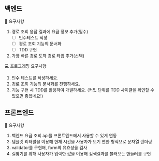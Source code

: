 ## 백엔드 
🎯 요구사항
 1. 경로 조회 응답 결과에 요금 정보 추가(필수)
    - [ ] 인수테스트 작성
    - [ ] 경로 조회 기능의 문서화
    - [ ] TDD 구현
 2. 가장 빠른 경로 도착 경로 타입 추가(선택)

💻 프로그래밍 요구사항
 1. 인수 테스트를 작성하세요.
 2. 경로 조회 기능의 문서화를 진행하세요.
 3. 기능 구현 시 TDD를 활용하여 개발하세요. (커밋 단위를 TDD 사이클을 확인할 수 있으면 좋겠네요!)

## 프론트엔드
🎯 요구사항
 1. 백엔드 요금 조회 api를 프론트엔드에서 사용할 수 있게 연동
 2. 템플릿 리터럴을 이용해 현재 시간을 사용자가 보기 편한 형식으로 문자열 렌더링
 3. validator를 구현해, form의 유효성을 검사
 4. 길찾기를 위해 사용자가 입력한 값을 이용해 검색결과를 불러오는 핸들러를 구현
